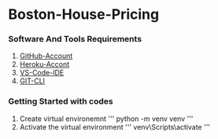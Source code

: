 # Boston-House-Pricing

### Software And Tools Requirements

1. [GitHub-Account](https://github.com)
2. [Heroku-Accont](https://heroku.com)
3. [VS-Code-IDE](https://code.visualstudio.com)
4. [GIT-CLI](https://git-scm.com/downloads)

### Getting Started with codes
1. Create virtual environemnt
'''
python -m venv venv
'''
2. Activate the virtual environment
'''
venv\Scripts\activate
'''



